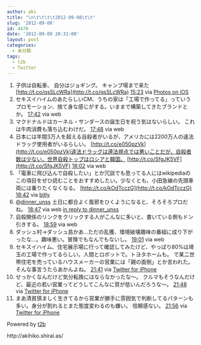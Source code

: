 ```yaml
---
author: aki
title: "\n\t\t\t\t2012-09-08\t\t"
slug: '2012-09-08'
id: 4470
date: '2012-09-09 20:31:00'
layout: post
categories:
  - 未分類
tags:
  - t2b
  - Twitter
---
```


<div xmlns:georss="http://www.georss.org/georss">

1.  <span><span>子供は自転車、 自分はジョギング。 キャンプ場まで来た [http://t.co/qsSLcWRa](http://t.co/qsSLcWRa)</span> <span>[<span>15:23</span>](http://twitter.com/o_ob/status/244621964151513088) <span>via [Photos on iOS](http://www.apple.com)</span></span></span>
2.  <span><span>セキスイハイムのあたらしいCM、うちの家は「工場で作ってる」っていうプロモーション、捨て身な感じがする。いままで構築してきたブランドとか。</span> <span>[<span>17:42</span>](http://twitter.com/o_ob/status/244657126994243584) <span>via web</span></span></span>
3.  <span><span>マクドナルドはカーネル・サンダースの誕生日を祝う気はないらしい。 これは牛肉消費も落ち込むわけだ。</span> <span>[<span>17:48</span>](http://twitter.com/o_ob/status/244658537245061120) <span>via web</span></span></span>
4.  <span><span>日本には年間3万人を超える自殺者がいるが、アメリカには2200万人の違法ドラッグ使用者がいるらしい。 [http://t.co/e050pzVk](http://t.co/e050pzVk)違法ドラッグは遵法視点では悪いことだが、自殺者数は少ない。世界自殺トップはロシアと韓国。 [http://t.co/SfgJK5VF](http://t.co/SfgJK5VF)</span> <span>[<span>18:02</span>](http://twitter.com/o_ob/status/244662150084325376) <span>via web</span></span></span>
5.  <span><span>「電車に飛び込んで自殺したい」とか冗談でも思ってる人にはwikipediaのこの項目をぜひ読むことをおすすめしたい。少なくとも、小田急線の先頭車両には乗りたくなくなる。 [http://t.co/kOdTcczG](http://t.co/kOdTcczG)</span> <span>[<span>18:42</span>](http://twitter.com/o_ob/status/244672129436639234) <span>via [bitly](http://bitly.com)</span></span></span>
6.  <span><span>@[dinner_unss](http://twitter.com/dinner_unss "dinner_unss") 土日に都合よく風邪をひくようになると、そろそろプロだね。</span> <span>[<span>18:47</span>](http://twitter.com/o_ob/status/244673441293299712) <span>via web</span> [in reply to dinner_unss](http://twitter.com/dinner_unss/status/244293072962326528)</span></span>
7.  <span><span>自殺関係のリンクをクリックする人がこんなに多いと、書いている側もドン引きする。</span> <span>[<span>18:59</span>](http://twitter.com/o_ob/status/244676365813686273) <span>via web</span></span></span>
8.  <span><span>ダッシュ村→ダッシュ島かあ…ただの乱獲、環境破壊趣味の番組に成り下がったな…。趣味悪い。冒険でもなんでもないし。</span> <span>[<span>19:01</span>](http://twitter.com/o_ob/status/244676826247622656) <span>via web</span></span></span>
9.  <span><span>セキスイハイム、住宅展示場に行って確認してみたけど、やっぱり80%は埼玉の工場で作ってるらしい。人間とロボットで。トヨタホームも。 で某二世帯住宅を売っているハウスメーカーの営業には「親の面倒」とか言われた。そんな事言うたらあかんよね。</span> <span>[<span>21:41</span>](http://twitter.com/o_ob/status/244717224961667072) <span>via [Twitter for iPhone](http://twitter.com/download/iphone)</span></span></span>
10.  <span><span>せっかくなんだけど気分転換にはならなかったな〜。 クルマもそうなんだけど、最近の若い営業ってどうしてこんなに質が低いんだろうな～。</span> <span>[<span>21:48</span>](http://twitter.com/o_ob/status/244718955023974400) <span>via [Twitter for iPhone](http://twitter.com/download/iphone)</span></span></span>
11.  <span><span>まあ清貧慎ましく生きてるから営業が勝手に雰囲気で判断してるパターンも多い。身分が割れるとまた態度変わるのも嫌い。 信頼感ない。</span> <span>[<span>21:56</span>](http://twitter.com/o_ob/status/244721004222504960) <span>via [Twitter for iPhone](http://twitter.com/download/iphone)</span></span></span>

</div>

Powered by [t2b](http://t2b.utilz.jp/)

<div>http://akihiko.shirai.as/</div>